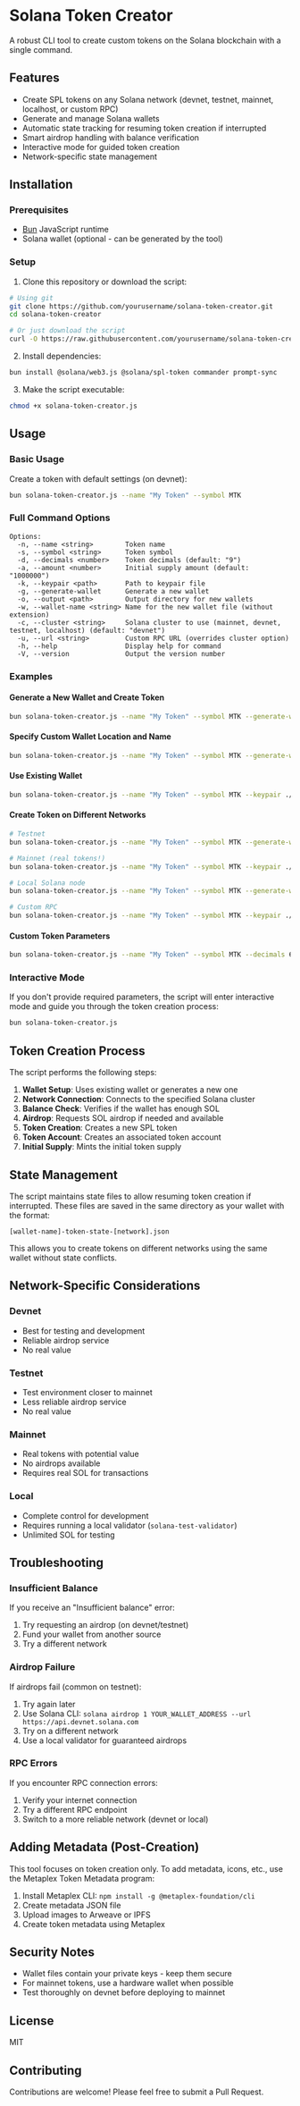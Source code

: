 # Solana Token Creator

A robust CLI tool to create custom tokens on the Solana blockchain with a single command.

## Features

- Create SPL tokens on any Solana network (devnet, testnet, mainnet, localhost, or custom RPC)
- Generate and manage Solana wallets
- Automatic state tracking for resuming token creation if interrupted
- Smart airdrop handling with balance verification
- Interactive mode for guided token creation
- Network-specific state management

## Installation

### Prerequisites

- [Bun](https://bun.sh/) JavaScript runtime
- Solana wallet (optional - can be generated by the tool)

### Setup

1. Clone this repository or download the script:

```bash
# Using git
git clone https://github.com/yourusername/solana-token-creator.git
cd solana-token-creator

# Or just download the script
curl -O https://raw.githubusercontent.com/yourusername/solana-token-creator/main/solana-token-creator.js
```

2. Install dependencies:

```bash
bun install @solana/web3.js @solana/spl-token commander prompt-sync
```

3. Make the script executable:

```bash
chmod +x solana-token-creator.js
```

## Usage

### Basic Usage

Create a token with default settings (on devnet):

```bash
bun solana-token-creator.js --name "My Token" --symbol MTK
```

### Full Command Options

```
Options:
  -n, --name <string>        Token name
  -s, --symbol <string>      Token symbol
  -d, --decimals <number>    Token decimals (default: "9")
  -a, --amount <number>      Initial supply amount (default: "1000000")
  -k, --keypair <path>       Path to keypair file
  -g, --generate-wallet      Generate a new wallet
  -o, --output <path>        Output directory for new wallets
  -w, --wallet-name <string> Name for the new wallet file (without extension)
  -c, --cluster <string>     Solana cluster to use (mainnet, devnet, testnet, localhost) (default: "devnet")
  -u, --url <string>         Custom RPC URL (overrides cluster option)
  -h, --help                 Display help for command
  -V, --version              Output the version number
```

### Examples

#### Generate a New Wallet and Create Token

```bash
bun solana-token-creator.js --name "My Token" --symbol MTK --generate-wallet
```

#### Specify Custom Wallet Location and Name

```bash
bun solana-token-creator.js --name "My Token" --symbol MTK --generate-wallet --output ./my-wallets --wallet-name my-wallet
```

#### Use Existing Wallet

```bash
bun solana-token-creator.js --name "My Token" --symbol MTK --keypair ./path/to/wallet.json
```

#### Create Token on Different Networks

```bash
# Testnet
bun solana-token-creator.js --name "My Token" --symbol MTK --generate-wallet --cluster testnet

# Mainnet (real tokens!)
bun solana-token-creator.js --name "My Token" --symbol MTK --keypair ./my-mainnet-wallet.json --cluster mainnet

# Local Solana node
bun solana-token-creator.js --name "My Token" --symbol MTK --generate-wallet --cluster localhost

# Custom RPC
bun solana-token-creator.js --name "My Token" --symbol MTK --keypair ./wallet.json --url "http://my-custom-rpc.com:8899"
```

#### Custom Token Parameters

```bash
bun solana-token-creator.js --name "My Token" --symbol MTK --decimals 6 --amount 10000000
```

### Interactive Mode

If you don't provide required parameters, the script will enter interactive mode and guide you through the token creation process:

```bash
bun solana-token-creator.js
```

## Token Creation Process

The script performs the following steps:

1. **Wallet Setup**: Uses existing wallet or generates a new one
2. **Network Connection**: Connects to the specified Solana cluster
3. **Balance Check**: Verifies if the wallet has enough SOL
4. **Airdrop**: Requests SOL airdrop if needed and available
5. **Token Creation**: Creates a new SPL token
6. **Token Account**: Creates an associated token account
7. **Initial Supply**: Mints the initial token supply

## State Management

The script maintains state files to allow resuming token creation if interrupted. These files are saved in the same directory as your wallet with the format:

```
[wallet-name]-token-state-[network].json
```

This allows you to create tokens on different networks using the same wallet without state conflicts.

## Network-Specific Considerations

### Devnet

- Best for testing and development
- Reliable airdrop service
- No real value

### Testnet

- Test environment closer to mainnet
- Less reliable airdrop service
- No real value

### Mainnet

- Real tokens with potential value
- No airdrops available
- Requires real SOL for transactions

### Local

- Complete control for development
- Requires running a local validator (`solana-test-validator`)
- Unlimited SOL for testing

## Troubleshooting

### Insufficient Balance

If you receive an "Insufficient balance" error:

1. Try requesting an airdrop (on devnet/testnet)
2. Fund your wallet from another source
3. Try a different network

### Airdrop Failure

If airdrops fail (common on testnet):

1. Try again later
2. Use Solana CLI: `solana airdrop 1 YOUR_WALLET_ADDRESS --url https://api.devnet.solana.com`
3. Try on a different network
4. Use a local validator for guaranteed airdrops

### RPC Errors

If you encounter RPC connection errors:

1. Verify your internet connection
2. Try a different RPC endpoint
3. Switch to a more reliable network (devnet or local)

## Adding Metadata (Post-Creation)

This tool focuses on token creation only. To add metadata, icons, etc., use the Metaplex Token Metadata program:

1. Install Metaplex CLI: `npm install -g @metaplex-foundation/cli`
2. Create metadata JSON file
3. Upload images to Arweave or IPFS
4. Create token metadata using Metaplex

## Security Notes

- Wallet files contain your private keys - keep them secure
- For mainnet tokens, use a hardware wallet when possible
- Test thoroughly on devnet before deploying to mainnet

## License

MIT

## Contributing

Contributions are welcome! Please feel free to submit a Pull Request.
